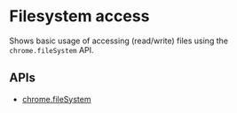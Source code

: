 # Filesystem access

Shows basic usage of accessing (read/write) files using the `chrome.fileSystem` API.

## APIs

* [chrome.fileSystem](http://developer.chrome.com/trunk/apps/fileSystem.html)
